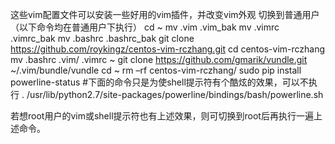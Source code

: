 这些vim配置文件可以安装一些好用的vim插件，并改变vim外观
切换到普通用户（以下命令均在普通用户下执行）
cd ~
mv .vim .vim_bak
mv .vimrc .vimrc_bak
mv .bashrc .bashrc_bak
git clone https://github.com/roykingz/centos-vim-rczhang.git
cd centos-vim-rczhang
mv .bashrc .vim/ .vimrc ~
git clone https://github.com/gmarik/vundle.git ~/.vim/bundle/vundle
cd ~
rm –rf centos-vim-rczhang/
sudo pip install powerline-status
#下面的命令只是为使shell提示符有个酷炫的效果，可以不执行
. /usr/lib/python2.7/site-packages/powerline/bindings/bash/powerline.sh

若想root用户的vim或shell提示符也有上述效果，则可切换到root后再执行一遍上述命令。
